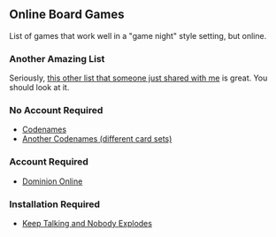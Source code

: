 ## Online Board Games

List of games that work well in a "game night" style setting, but online.

### Another Amazing List

Seriously, [this other list that someone just shared with me](https://docs.google.com/document/d/10iOD7Wy_YU4NmkPU7ZH7YTrq11qJAANjZZ0PAotKhR8/preview?fbclid=IwAR3kJmK2WTMuJw66oo4k5t27ROS6SwgUZVYoQdujTTrRALndWpB8brHZARw
) is great.  You should look at it.

### No Account Required

- [Codenames](https://codenames.plus/)
- [Another Codenames (different card sets)](https://ninjabunny.github.io/KodeNames/)

### Account Required

- [Dominion Online](https://dominion.games/)

### Installation Required

- [Keep Talking and Nobody Explodes](https://keeptalkinggame.com/)
